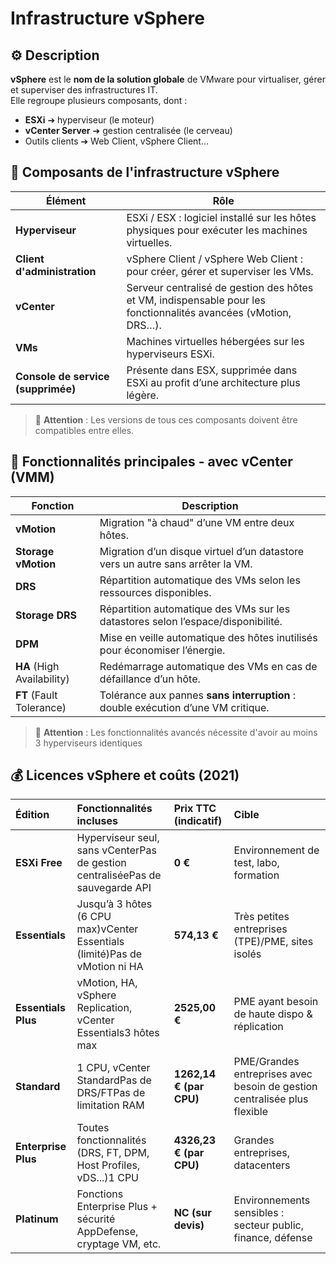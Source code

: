 # Infrastructure vSphere

## ⚙️ Description

 **vSphere** est le **nom de la solution globale** de VMware pour virtualiser, gérer et superviser des infrastructures IT.  
Elle regroupe plusieurs composants, dont :

- **ESXi** ➔ hyperviseur (le moteur)
- **vCenter Server** ➔ gestion centralisée (le cerveau)
- Outils clients ➔ Web Client, vSphere Client…

## 🧱 Composants de l'infrastructure vSphere

| Élément                            | Rôle                                                                                                            |
| ---------------------------------- | --------------------------------------------------------------------------------------------------------------- |
| **Hyperviseur**                    | ESXi / ESX : logiciel installé sur les hôtes physiques pour exécuter les machines virtuelles.                   |
| **Client d'administration**        | vSphere Client / vSphere Web Client : pour créer, gérer et superviser les VMs.                                  |
| **vCenter**                        | Serveur centralisé de gestion des hôtes et VM, indispensable pour les fonctionnalités avancées (vMotion, DRS…). |
| **VMs**                            | Machines virtuelles hébergées sur les hyperviseurs ESXi.                                                        |
| **Console de service (supprimée)** | Présente dans ESX, supprimée dans ESXi au profit d’une architecture plus légère.                                |
> 📌 **Attention** : Les versions de tous ces composants doivent être compatibles entre elles.

## 🚀 Fonctionnalités principales - avec vCenter (VMM)

| Fonction                   | Description                                                                      |
| -------------------------- | -------------------------------------------------------------------------------- |
| **vMotion**                | Migration "à chaud" d’une VM entre deux hôtes.                                   |
| **Storage vMotion**        | Migration d’un disque virtuel d’un datastore vers un autre sans arrêter la VM.   |
| **DRS**                    | Répartition automatique des VMs selon les ressources disponibles.                |
| **Storage DRS**            | Répartition automatique des VMs sur les datastores selon l’espace/disponibilité. |
| **DPM**                    | Mise en veille automatique des hôtes inutilisés pour économiser l’énergie.       |
| **HA** (High Availability) | Redémarrage automatique des VMs en cas de défaillance d’un hôte.                 |
| **FT** (Fault Tolerance)   | Tolérance aux pannes **sans interruption** : double exécution d’une VM critique. |
>📌 **Attention** : Les fonctionnalités avancés nécessite d'avoir au moins 3 hyperviseurs identiques

## 💰 Licences vSphere et coûts (2021)

| Édition             | Fonctionnalités incluses                                                      | Prix TTC (indicatif)    | Cible                                                                    |
| :------------------ | :---------------------------------------------------------------------------- | :---------------------- | :----------------------------------------------------------------------- |
| **ESXi Free**       | Hyperviseur seul, sans vCenterPas de gestion centraliséePas de sauvegarde API | **0 €**                 | Environnement de test, labo, formation                                   |
| **Essentials**      | Jusqu’à 3 hôtes (6 CPU max)vCenter Essentials (limité)Pas de vMotion ni HA    | **574,13 €**            | Très petites entreprises (TPE)/PME, sites isolés                         |
| **Essentials Plus** | vMotion, HA, vSphere Replication, vCenter Essentials3 hôtes max               | **2525,00 €**           | PME ayant besoin de haute dispo & réplication                            |
| **Standard**        | 1 CPU, vCenter StandardPas de DRS/FTPas de limitation RAM                     | **1262,14 € (par CPU)** | PME/Grandes entreprises avec besoin de gestion centralisée plus flexible |
| **Enterprise Plus** | Toutes fonctionnalités (DRS, FT, DPM, Host Profiles, vDS...)1 CPU             | **4326,23 € (par CPU)** | Grandes entreprises, datacenters                                         |
| **Platinum**        | Fonctions Enterprise Plus + sécurité AppDefense, cryptage VM, etc.            | **NC (sur devis)**      | Environnements sensibles : secteur public, finance, défense              |
